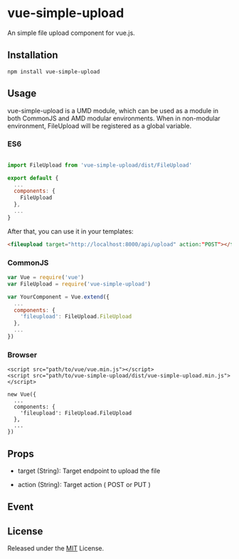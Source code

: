 # vue-simple-upload

An simple file upload component for vue.js.

## Installation

`npm install vue-simple-upload`


## Usage
vue-simple-upload is a UMD module, which can be used as a module in both CommonJS and AMD modular environments.
When in non-modular environment, FileUpload will be registered as a global variable.</p>

### ES6
```js

import FileUpload from 'vue-simple-upload/dist/FileUpload'

export default {
  ...
  components: {
    FileUpload
  },
  ...
}
```
After that, you can use it in your templates:

```html
<fileupload target="http://localhost:8000/api/upload" action:"POST"></fileupload>
```

### CommonJS
```js
var Vue = require('vue')
var FileUpload = require('vue-simple-upload')

var YourComponent = Vue.extend({
  ...
  components: {
    'fileupload': FileUpload.FileUpload
  },
  ...
})
```

### Browser

```
<script src="path/to/vue/vue.min.js"></script>
<script src="path/to/vue-simple-upload/dist/vue-simple-upload.min.js"></script>

new Vue({
  ...
  components: {
    'fileupload': FileUpload.FileUpload
  },
  ...
})
```


## Props

 - target (String):
   Target endpoint to upload the file

 - action (String):
   Target action ( POST or PUT )


## Event



## License

Released under the [MIT](LICENSE) License.
